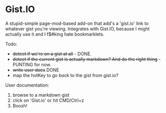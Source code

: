 # Gist.IO

A stupid-simple page-mod-based add-on that add's a 'gist.io' link to whatever gist you're viewing. Integrates with Gist.IO, because I might actually use it and I f$#king hate bookmarklets.

Todo:
* ~~detect if we're on a gist at all~~ - DONE.
* ~~detect if the current gist is actually markdown? And do the right thing~~ - PUNTING for now.
* ~~write user docs~~ DONE
* map the hotKey to go *back* to the gist from gist.io? 

User documentation:

1. browse to a markdown gist
2. click on 'Gist.io' or hit CMD/Ctrl+z
3. Boosh!
